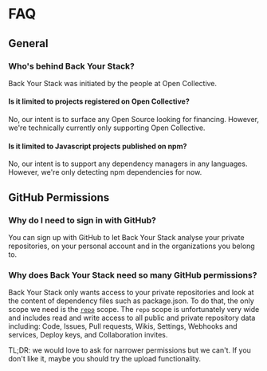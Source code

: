 # FAQ

## General

### Who's behind Back Your Stack?

Back Your Stack was initiated by the people at Open Collective.

#### Is it limited to projects registered on Open Collective?

No, our intent is to surface any Open Source looking for financing. However, we're technically currently only supporting Open Collective.

#### Is it limited to Javascript projects published on npm?

No, our intent is to support any dependency managers in any languages. However, we're only detecting npm dependencies for now.

## GitHub Permissions

### Why do I need to sign in with GitHub?

You can sign up with GitHub to let Back Your Stack analyse your private repositories, on your personal account and in the organizations you belong to.

### Why does Back Your Stack need so many GitHub permissions?

Back Your Stack only wants access to your private repositories and look at the content of dependency files such as package.json. To do that, the only scope we need is the [`repo`](https://developer.github.com/apps/building-oauth-apps/understanding-scopes-for-oauth-apps/#available-scopes) scope.  The `repo` scope is unfortunately very wide and includes  read and write access to all public and private repository data including: Code, Issues, Pull requests, Wikis, Settings, Webhooks and services, Deploy keys, and Collaboration invites.

TL;DR: we would love to ask for narrower permissions but we can't. If you don't like it, maybe you should try the upload functionality.
